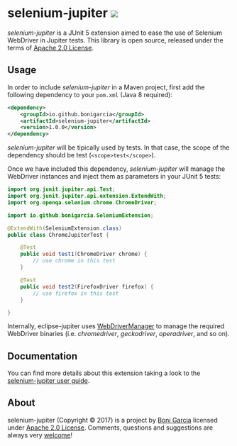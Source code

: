 # selenium-jupiter [![][Logo]][GitHub Repository]

*selenium-jupiter* is a JUnit 5 extension aimed to ease the use of Selenium WebDriver in Jupiter tests. This library is open source, released under the terms of [Apache 2.0 License].

## Usage

In order to include *selenium-jupiter* in a Maven project, first add the following dependency to your `pom.xml` (Java 8 required):

```xml
<dependency>
	<groupId>io.github.bonigarcia</groupId>
	<artifactId>selenium-jupiter</artifactId>
	<version>1.0.0</version>
</dependency>
```

*selenium-jupiter* will be tipically used by tests. In that case, the scope of the dependency should be test (`<scope>test</scope>`).

Once we have included this dependency, *selenium-jupiter* will manage the WebDriver instances and inject them as parameters in your JUnit 5 tests:

```java
import org.junit.jupiter.api.Test;
import org.junit.jupiter.api.extension.ExtendWith;
import org.openqa.selenium.chrome.ChromeDriver;

import io.github.bonigarcia.SeleniumExtension;

@ExtendWith(SeleniumExtension.class)
public class ChromeJupiterTest {

    @Test
    public void test1(ChromeDriver chrome) {
    	// use chrome in this test
    }

    @Test
    public void test2(FirefoxDriver firefox) {
    	// use firefox in this test
    }

}
```

Internally, eclipse-jupiter uses [WebDriverManager] to manage the required WebDriver binaries (i.e. *chromedriver*, *geckodriver*,  *operadriver*, and so on).

## Documentation

You can find more details about this extension taking a look to the [selenium-jupiter user guide].


## About

selenium-jupiter (Copyright &copy; 2017) is a project by [Boni Garcia] licensed under [Apache 2.0 License]. Comments, questions and suggestions are always very [welcome][selenium-jupiter issues]!

[Apache 2.0 License]: http://www.apache.org/licenses/LICENSE-2.0
[Boni Garcia]: http://bonigarcia.github.io/
[GitHub Repository]: https://github.com/bonigarcia/selenium-jupiter
[Logo]: http://bonigarcia.github.io/img/selenium-jupiter.png
[selenium-jupiter user guide]: https://bonigarcia.github.io/selenium-jupiter/
[selenium-jupiter issues]: https://github.com/bonigarcia/selenium-jupiter/issues
[Selenium Webdriver]: http://docs.seleniumhq.org/projects/webdriver/
[WebDriverManager]: https://github.com/bonigarcia/webdrivermanager
